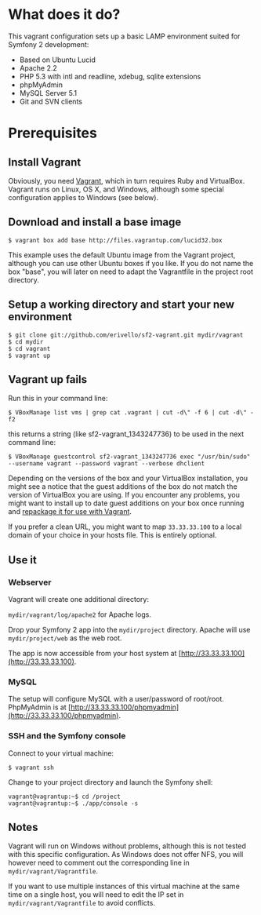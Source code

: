 # What does it do?

This vagrant configuration sets up a basic LAMP environment suited for Symfony 2 development:

* Based on Ubuntu Lucid
* Apache 2.2
* PHP 5.3 with intl and readline, xdebug, sqlite extensions
* phpMyAdmin
* MySQL Server 5.1
* Git and SVN clients

# Prerequisites

## Install Vagrant

Obviously, you need [Vagrant](http://www.vagrantup.com/), which in turn requires Ruby and VirtualBox. Vagrant runs on Linux, OS X, and Windows, although some special configuration applies to Windows (see below).

## Download and install a base image

    $ vagrant box add base http://files.vagrantup.com/lucid32.box

This example uses the default Ubuntu image from the Vagrant project, although you can use other Ubuntu boxes if you like. If you do not name the box "base", you will later on need to adapt the Vagrantfile in the project root directory.

## Setup a working directory and start your new environment

    $ git clone git://github.com/erivello/sf2-vagrant.git mydir/vagrant
    $ cd mydir
    $ cd vagrant
    $ vagrant up

## Vagrant up fails

Run this in your command line:

    $ VBoxManage list vms | grep cat .vagrant | cut -d\" -f 6 | cut -d\" -f2

this returns a string (like sf2-vagrant_1343247736) to be used in the next command line:

    $ VBoxManage guestcontrol sf2-vagrant_1343247736 exec "/usr/bin/sudo" --username vagrant --password vagrant --verbose dhclient

Depending on the versions of the box and your VirtualBox installation, you might see a notice that the guest additions of the box do not match the version of VirtualBox you are using. If you encounter any problems, you might want to install up to date guest additions on your box once running and [repackage it for use with Vagrant](http://vagrantup.com/docs/getting-started/packaging.html).

If you prefer a clean URL, you might want to map `33.33.33.100` to a local domain of your choice in your hosts file. This is entirely optional.

## Use it

### Webserver

Vagrant will create one additional directory:

`mydir/vagrant/log/apache2` for Apache logs.

Drop your Symfony 2 app into the `mydir/project` directory. Apache will use `mydir/project/web` as the web root.

The app is now accessible from your host system at [http://33.33.33.100](http://33.33.33.100).

### MySQL

The setup will configure MySQL with a user/password of root/root. PhpMyAdmin is at [http://33.33.33.100/phpmyadmin](http://33.33.33.100/phpmyadmin).

### SSH and the Symfony console

Connect to your virtual machine:

    $ vagrant ssh

Change to your project directory and launch the Symfony shell:

    vagrant@vagrantup:~$ cd /project
    vagrant@vagrantup:~$ ./app/console -s

## Notes

Vagrant will run on Windows without problems, although this is not tested with this specific configuration. As Windows does not offer NFS, you will however need to comment out the corresponding line in `mydir/vagrant/Vagrantfile`.

If you want to use multiple instances of this virtual machine at the same time on a single host, you will need to edit the IP set in `mydir/vagrant/Vagrantfile` to avoid conflicts.



